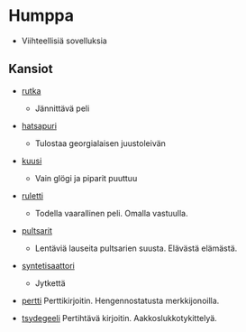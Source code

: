 # Humppa

- Viihteellisiä sovelluksia

## Kansiot

- [rutka](rutka/)
	- Jännittävä peli

- [hatsapuri](hatsapuri/)
	- Tulostaa georgialaisen juustoleivän

- [kuusi](kuusi/)
	- Vain glögi ja piparit puuttuu

- [ruletti](ruletti/)
	- Todella vaarallinen peli. Omalla vastuulla.

- [pultsarit](pultsarit/)
	- Lentäviä lauseita pultsarien suusta. Elävästä elämästä.

- [syntetisaattori](syntetisaattori/)
	- Jytkettä

- [pertti](pertti/)
	Perttikirjoitin. Hengennostatusta merkkijonoilla.

- [tsydegeeli](tsydegeeli/)
	Pertihtävä kirjoitin. Aakkoslukkotykittelyä.
